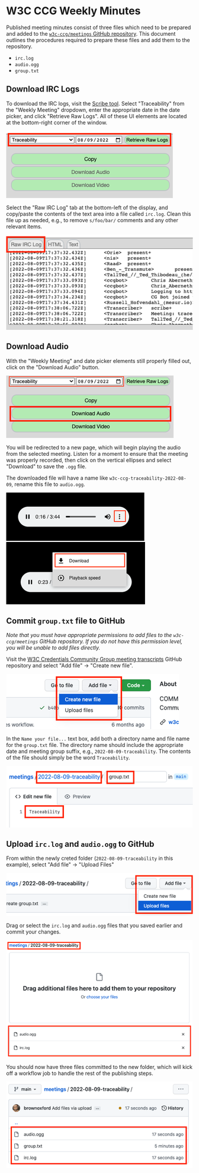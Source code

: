 # W3C CCG Weekly Minutes



Published meeting minutes consist of three files which need to be prepared and added to the [`w3c-ccg/meetings` GitHub repository](https://github.com/w3c-ccg/meetings). This document outlines the procedures required to prepare these files and add them to the repository.

- `irc.log`
- `audio.ogg`
- `group.txt`

## Download IRC Logs

To download the IRC logs, visit the [Scribe tool](https://w3c-ccg.github.io/meetings/scribe-tool/). Select "Traceability" from the "Weekly Meeting" dropdown, enter the appropriate date in the date picker, and click "Retrieve Raw Logs". All of these UI elements are located at the bottom-right corner of the window.

<img src="./resources/select-meeting.png"/>

Select the "Raw IRC Log" tab at the bottom-left of the display, and copy/paste the contents of the text area into a file called `irc.log`. Clean this file up as needed, e.g., to remove `s/foo/bar/` comments and any other relevant items.

<img src="./resources/raw-irc-logs.png"/>

## Download Audio

With the "Weekly Meeting" and date picker elements still properly filled out, click on the "Download Audio" button.

<img src="./resources/click-download-audio.png"/>

You will be redirected to a new page, which will begin playing the audio from the selected meeting. Listen for a moment to ensure that the meeting was properly recorded, then click on the vertical ellipses and select "Download" to save the `.ogg` file.

The downloaded file will have a name like `w3c-ccg-traceability-2022-08-09`, rename this file to `audio.ogg`.

<img src="./resources/play-audio.png"/>
<img src="./resources/download-audio.png"/>

## Commit `group.txt` file to GitHub

_Note that you must have appropriate permissions to add files to the `w3c-ccg/meetings` GitHub repository. If you do not have this permission level, you will be unable to add files directly._

Visit the [W3C Credentials Community Group meeting transcripts](https://github.com/w3c-ccg/meetings) GitHub repository and select "Add file" -> "Create new file".

<img src="./resources/add-group-file.png"/>

In the `Name your file...` text box, add both a directory name and file name for the `group.txt` file. The directory name should include the appropriate date and meeting group suffix, e.g., `2022-08-09-traceability`. The contents of the file should simply be the word `Traceability`.

<img src="./resources/add-group-file-name.png"/>

## Upload `irc.log` and `audio.ogg` to GitHub

From within the newly creted folder (`2022-08-09-traceability` in this example), select "Add file" -> "Upload Files"

<img src="./resources/upload-files.png"/>

Drag or select the `irc.log` and `audio.ogg` files that you saved earlier and commit your changes.

<img src="./resources/upload-files-confirm.png"/>

You should now have three files committed to the new folder, which will kick off a workflow job to handle the rest of the publishing steps.

<img src="./resources/files-uploaded.png"/>
